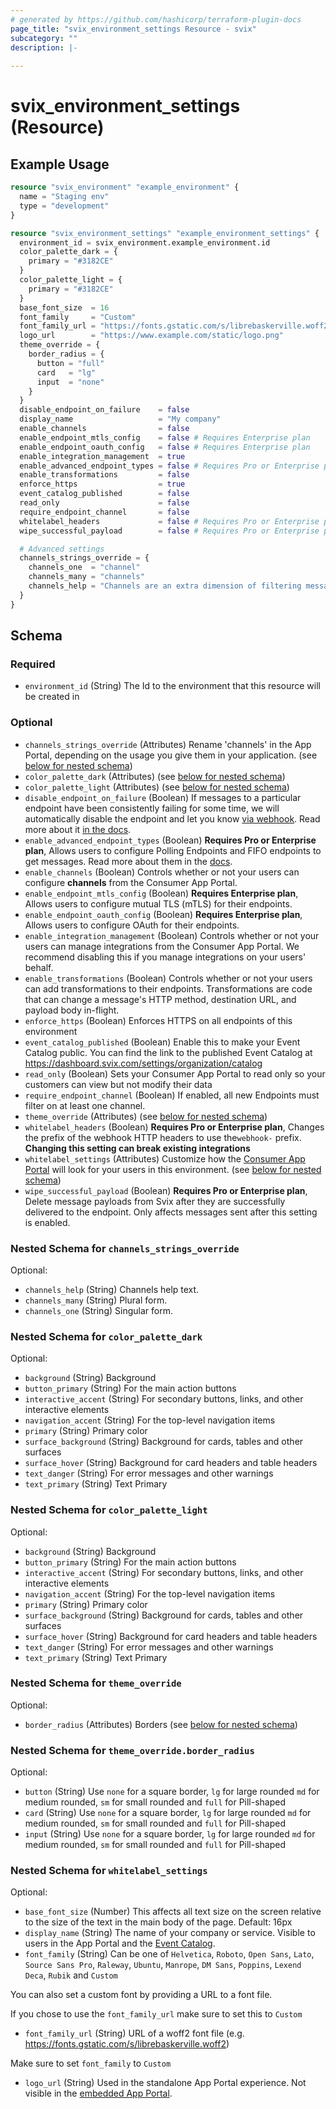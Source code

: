 ```yaml
---
# generated by https://github.com/hashicorp/terraform-plugin-docs
page_title: "svix_environment_settings Resource - svix"
subcategory: ""
description: |-
  
---
```


# svix_environment_settings (Resource)



## Example Usage

```terraform
resource "svix_environment" "example_environment" {
  name = "Staging env"
  type = "development"
}

resource "svix_environment_settings" "example_environment_settings" {
  environment_id = svix_environment.example_environment.id
  color_palette_dark = {
    primary = "#3182CE"
  }
  color_palette_light = {
    primary = "#3182CE"
  }
  base_font_size  = 16
  font_family     = "Custom"
  font_family_url = "https://fonts.gstatic.com/s/librebaskerville.woff2"
  logo_url        = "https://www.example.com/static/logo.png"
  theme_override = {
    border_radius = {
      button = "full"
      card   = "lg"
      input  = "none"
    }
  }
  disable_endpoint_on_failure    = false
  display_name                   = "My company"
  enable_channels                = false
  enable_endpoint_mtls_config    = false # Requires Enterprise plan
  enable_endpoint_oauth_config   = false # Requires Enterprise plan
  enable_integration_management  = true
  enable_advanced_endpoint_types = false # Requires Pro or Enterprise plan
  enable_transformations         = false
  enforce_https                  = true
  event_catalog_published        = false
  read_only                      = false
  require_endpoint_channel       = false
  whitelabel_headers             = false # Requires Pro or Enterprise plan
  wipe_successful_payload        = false # Requires Pro or Enterprise plan

  # Advanced settings
  channels_strings_override = {
    channels_one  = "channel"
    channels_many = "channels"
    channels_help = "Channels are an extra dimension of filtering messages orthogonal to event types. They are case-sensitive and only messages with the corresponding channel will be sent to this endpoint."
  }
}
```

<!-- schema generated by tfplugindocs -->
## Schema

### Required

- `environment_id` (String) The Id to the environment that this resource will be created in

### Optional

- `channels_strings_override` (Attributes) Rename 'channels' in the App Portal, depending on the usage you give them in your application. (see [below for nested schema](#nestedatt--channels_strings_override))
- `color_palette_dark` (Attributes) (see [below for nested schema](#nestedatt--color_palette_dark))
- `color_palette_light` (Attributes) (see [below for nested schema](#nestedatt--color_palette_light))
- `disable_endpoint_on_failure` (Boolean) If messages to a particular endpoint have been consistently failing for
some time, we will automatically disable the endpoint and let 
you know [via webhook](https://docs.svix.com/incoming-webhooks). Read 
more about it [in the docs](https://docs.svix.com/retries#disabling-failing-endpoints).
- `enable_advanced_endpoint_types` (Boolean) <strong>Requires Pro or Enterprise plan</strong>, Allows users to configure Polling Endpoints and FIFO endpoints to get
messages. Read more about them in the [docs](https://docs.svix.com/advanced-endpoints/intro).
- `enable_channels` (Boolean) Controls whether or not your users can configure
<strong>channels</strong> from the Consumer App Portal.
- `enable_endpoint_mtls_config` (Boolean) <strong>Requires Enterprise plan</strong>, Allows users to configure mutual TLS (mTLS) for their endpoints.
- `enable_endpoint_oauth_config` (Boolean) <strong>Requires Enterprise plan</strong>, Allows users to configure OAuth for their endpoints.
- `enable_integration_management` (Boolean) Controls whether or not your users can manage integrations from the
Consumer App Portal. We recommend disabling this if you manage
integrations on your users' behalf.
- `enable_transformations` (Boolean) Controls whether or not your users can add transformations to their
endpoints. Transformations are code that can change a message's HTTP
method, destination URL, and payload body in-flight.
- `enforce_https` (Boolean) Enforces HTTPS on all endpoints of this environment
- `event_catalog_published` (Boolean) Enable this to make your Event Catalog public. You can find the link to the published Event Catalog at https://dashboard.svix.com/settings/organization/catalog
- `read_only` (Boolean) Sets your Consumer App Portal to read only so your customers can view but not modify their data
- `require_endpoint_channel` (Boolean) If enabled, all new Endpoints must filter on at least one channel.
- `theme_override` (Attributes) (see [below for nested schema](#nestedatt--theme_override))
- `whitelabel_headers` (Boolean) <strong>Requires Pro or Enterprise plan</strong>, Changes the prefix of the webhook HTTP headers to use the`webhook-` prefix. <strong>Changing this setting can break existing integrations</strong>
- `whitelabel_settings` (Attributes) Customize how the [Consumer App Portal](https://docs.svix.com/management-ui) will look for your users in this environment. (see [below for nested schema](#nestedatt--whitelabel_settings))
- `wipe_successful_payload` (Boolean) <strong>Requires Pro or Enterprise plan</strong>, Delete message payloads from Svix after they are successfully
delivered to the endpoint. Only affects messages sent after this
setting is enabled.

<a id="nestedatt--channels_strings_override"></a>
### Nested Schema for `channels_strings_override`

Optional:

- `channels_help` (String) Channels help text.
- `channels_many` (String) Plural form.
- `channels_one` (String) Singular form.


<a id="nestedatt--color_palette_dark"></a>
### Nested Schema for `color_palette_dark`

Optional:

- `background` (String) Background
- `button_primary` (String) For the main action buttons
- `interactive_accent` (String) For secondary buttons, links, and other interactive elements
- `navigation_accent` (String) For the top-level navigation items
- `primary` (String) Primary color
- `surface_background` (String) Background for cards, tables and other surfaces
- `surface_hover` (String) Background for card headers and table headers
- `text_danger` (String) For error messages and other warnings
- `text_primary` (String) Text Primary


<a id="nestedatt--color_palette_light"></a>
### Nested Schema for `color_palette_light`

Optional:

- `background` (String) Background
- `button_primary` (String) For the main action buttons
- `interactive_accent` (String) For secondary buttons, links, and other interactive elements
- `navigation_accent` (String) For the top-level navigation items
- `primary` (String) Primary color
- `surface_background` (String) Background for cards, tables and other surfaces
- `surface_hover` (String) Background for card headers and table headers
- `text_danger` (String) For error messages and other warnings
- `text_primary` (String) Text Primary


<a id="nestedatt--theme_override"></a>
### Nested Schema for `theme_override`

Optional:

- `border_radius` (Attributes) Borders (see [below for nested schema](#nestedatt--theme_override--border_radius))

<a id="nestedatt--theme_override--border_radius"></a>
### Nested Schema for `theme_override.border_radius`

Optional:

- `button` (String) Use `none` for a square border, `lg` for large rounded `md` for medium rounded, `sm` for small rounded and `full` for Pill-shaped
- `card` (String) Use `none` for a square border, `lg` for large rounded `md` for medium rounded, `sm` for small rounded and `full` for Pill-shaped
- `input` (String) Use `none` for a square border, `lg` for large rounded `md` for medium rounded, `sm` for small rounded and `full` for Pill-shaped



<a id="nestedatt--whitelabel_settings"></a>
### Nested Schema for `whitelabel_settings`

Optional:

- `base_font_size` (Number) This affects all text size on the screen relative to the size of the text in the main body of the page. Default: 16px
- `display_name` (String) The name of your company or service. Visible to users in the App Portal and the [Event Catalog](https://docs.svix.com/event-types#publishing-your-event-catalog).
- `font_family` (String) Can be one of `Helvetica`, `Roboto`, `Open Sans`, `Lato`, `Source Sans Pro`, `Raleway`, `Ubuntu`, `Manrope`, `DM Sans`, `Poppins`, `Lexend Deca`, `Rubik` and `Custom`

You can also set a custom font by providing a URL to a font file. 

If you chose to use the `font_family_url` make sure to set this to `Custom`
- `font_family_url` (String) URL of a woff2 font file (e.g. https://fonts.gstatic.com/s/librebaskerville.woff2)

Make sure to set `font_family` to `Custom`
- `logo_url` (String) Used in the standalone App Portal experience. Not visible in the [embedded App Portal](https://docs.svix.com/management-ui).
